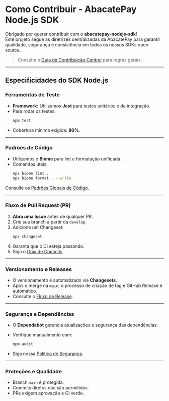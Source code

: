 
# Como Contribuir - AbacatePay Node.js SDK

Obrigado por querer contribuir com o **abacatepay-nodejs-sdk**!  
Este projeto segue as diretrizes centralizadas da AbacatePay para garantir qualidade, segurança e consistência em todos os nossos SDKs open source.

> Consulte o [Guia de Contribuição Central](https://github.com/AbacatePay/sdk-standards/blob/main/contributors/CONTRIBUTING.md) para regras gerais.

---

## Especificidades do SDK Node.js

### Ferramentas de Teste
- **Framework:** Utilizamos **Jest** para testes unitários e de integração.
- Para rodar os testes:
  ```bash
  npm test
  ```
- Cobertura mínima exigida: **80%**.

---

### Padrões de Código
- Utilizamos o **Biome** para lint e formatação unificada.
- Comandos úteis:
  ```bash
  npx biome lint .
  npx biome format . --write
  ```

Consulte os [Padrões Globais de Código](https://github.com/AbacatePay/sdk-standards/blob/main/contributors/CODING_STANDARDS.md).

---

### Fluxo de Pull Request (PR)
1. **Abra uma Issue** antes de qualquer PR.
2. Crie sua branch a partir da `develop`.
3. Adicione um Changeset:
   ```bash
   npx changeset
   ```
4. Garanta que o CI esteja passando.
5. Siga o [Guia de Commits](https://github.com/AbacatePay/sdk-standards/blob/main/contributors/COMMIT_GUIDELINES.md).

---

### Versionamento e Releases
- O versionamento é automatizado via **Changesets**.
- Após o merge na `main`, o processo de criação de tag e GitHub Release é automático.
- Consulte o [Fluxo de Release](https://github.com/AbacatePay/sdk-standards/blob/main/maintainers/RELEASE_PROCESS.md).

---

### Segurança e Dependências
- O **Dependabot** gerencia atualizações e segurança das dependências.
- Verifique manualmente com:
  ```bash
  npm audit
  ```

- Siga nossa [Política de Segurança](https://github.com/AbacatePay/sdk-standards/blob/main/policies/SECURITY_POLICY.md).

---

### Proteções e Qualidade
- Branch `main` é protegida.
- Commits diretos não são permitidos.
- PRs exigem aprovação e CI verde.